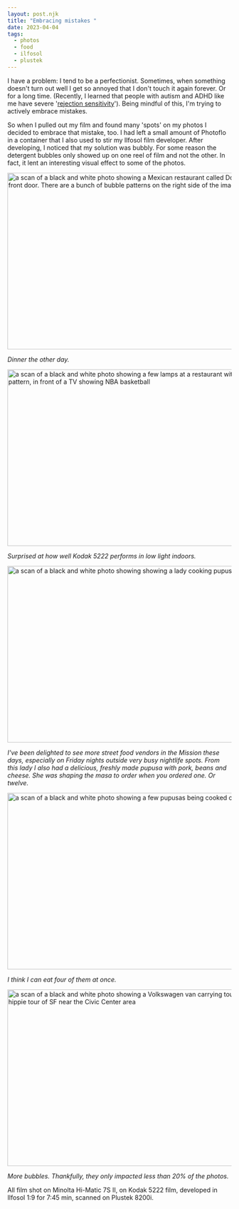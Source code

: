 ```yaml
---
layout: post.njk	
title: "Embracing mistakes "
date: 2023-04-04
tags: 
  - photos
  - food
  - ilfosol
  - plustek
---
```

I have a problem: I tend to be a perfectionist. Sometimes, when something doesn't turn out well I get so annoyed that I don't touch it again forever. Or for a long time. (Recently, I learned that people with autism and ADHD like me have severe '[rejection sensitivity](https://www.psychologytoday.com/us/blog/your-way-adhd/202106/adhd-and-rejection-sensitivity-dysphoria)'). Being mindful of this, I'm trying to actively embrace mistakes.

So when I pulled out my film and found many 'spots' on my photos I decided to embrace that mistake, too. I had left a small amount of Photoflo in a container that I also used to stir my Ilfosol film developer. After developing, I noticed that my solution was bubbly. For some reason the detergent bubbles only showed up on one reel of film and not the other. In fact, it lent an interesting visual effect to some of the photos.

<img src="/photos/uploads/53c0e123b9.jpg" width="600" height="396" alt="a scan of a black and white photo showing a Mexican restaurant called Donaji and its front door. There are a bunch of bubble patterns on the right side of the image" />

*Dinner the other day.*

<img src="/photos/uploads/d0ffc2cd1b.jpg" width="600" height="396" alt="a scan of a black and white photo showing a few lamps at a restaurant with a woven pattern, in front of a TV showing NBA basketball" />

*Surprised at how well Kodak 5222 performs in low light indoors.*

<img src="/photos/uploads/d3b2e8ff74.jpg" width="600" height="396" alt="a scan of a black and white photo showing showing a lady cooking pupusa on a flat grill" />

*I've been delighted to see more street food vendors in the Mission these days, especially on Friday nights outside very busy nightlife spots. From this lady I also had a delicious, freshly made pupusa with pork, beans and cheese. She was shaping the masa to order when you ordered one. Or twelve.*

<img src="/photos/uploads/192e3c1b90.jpg" width="600" height="396" alt="a scan of a black and white photo showing a few pupusas being cooked on a flat grill" />

*I think I can eat four of them at once.*

<img src="/photos/uploads/458f1968b7.jpg" width="600" height="396" alt="a scan of a black and white photo showing a Volkswagen van carrying tourists on a hippie tour of SF near the Civic Center area" />

*More bubbles. Thankfully, they only impacted less than 20% of the photos.*

All film shot on Minolta Hi-Matic 7S II, on Kodak 5222 film, developed in Ilfosol 1:9 for 7:45 min, scanned on Plustek 8200i.

